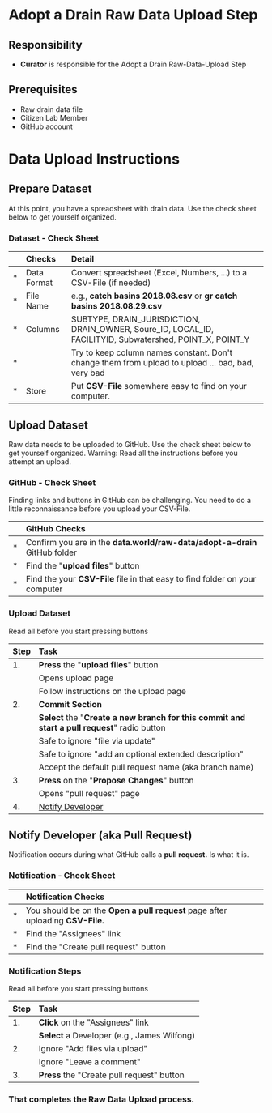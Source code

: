# Adopt a Drain Raw Data Upload Step

## Responsibility
* **Curator** is responsible for the Adopt a Drain Raw-Data-Upload Step

## Prerequisites
* Raw drain data file
* Citizen Lab Member
* GitHub account


# Data Upload Instructions

## Prepare Dataset
At this point, you have a spreadsheet with drain data.  Use the check sheet below to get yourself organized.

### Dataset - Check Sheet

|    | Checks | Detail |
| :- | :- | :- |
| * | Data Format | Convert spreadsheet (Excel, Numbers, ...) to a CSV-File (if needed)  |
| * | File Name | e.g., **catch basins 2018.08.csv** or **gr catch basins 2018.08.29.csv** |
| * | Columns | SUBTYPE, DRAIN_JURISDICTION, DRAIN_OWNER, Soure_ID, LOCAL_ID, FACILITYID, Subwatershed, POINT_X, POINT_Y  |
| * |  | Try to keep column names constant. Don't change them from upload to upload ... bad, bad, very bad |
| * | Store | Put **CSV-File** somewhere easy to find on your computer. |


## Upload Dataset
Raw data needs to be uploaded to GitHub. Use the check sheet below to get yourself organized.
Warning: Read all the instructions before you attempt an upload.

### GitHub - Check Sheet
 Finding links and buttons in GitHub can be challenging.  You need to do a little reconnaissance before you upload your CSV-File.

|    | GitHub Checks |
| :- | :- |
| * |  Confirm you are in the **data.world/raw-data/adopt-a-drain** GitHub folder   |
| * |  Find the "**upload files**" button  |
| * |  Find the your **CSV-File** file in that easy to find folder on your computer  |

### Upload Dataset
Read all before you start pressing buttons

| Step |  Task |
| :- | :- |
| 1. | **Press** the "**upload files**" button |
|   | Opens upload page |
|   | Follow instructions on the upload page |
| 2. | **Commit Section** |
|   | **Select** the "**Create a new branch for this commit and start a pull request**" radio button |
|   | Safe to ignore "file via update" |
|   | Safe to ignore "add an optional extended description"   |
|   | Accept the default pull request name (aka branch name)
| 3. | **Press** on the "**Propose Changes**" button |
|   | Opens "pull request" page |
| 4. | [Notify Developer](#notify-developer)|

<a id="notify-developer"></a>
## Notify Developer (aka Pull Request)
Notification occurs during what GitHub calls a **pull request.**  Is what it is.  

### Notification - Check Sheet

|    | Notification Checks |
| :- | :- |
| * | You should be on the **Open a pull request** page after uploading **CSV-File.**  |
| * |  Find the "Assignees" link  |
| * |  Find the "Create pull request" button |

### Notification Steps
Read all before you start pressing buttons

| Step |  Task |
| :- | :- |
| 1. | **Click** on the "Assignees" link |
|   | **Select** a Developer (e.g., James Wilfong) |
| 2. | Ignore "Add files via upload" |
|   | Ignore "Leave a comment" |
| 3. | **Press** the "Create pull request" button |

### That completes the Raw Data Upload process.
